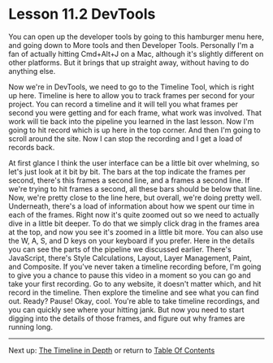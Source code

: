 # Lesson 11.2 DevTools

You can open up the developer tools by going to this hamburger menu here, and going down to More tools and then Developer Tools. Personally I'm a fan of actually hitting Cmd+Alt+J on a Mac, although it's slightly different on other platforms. But it brings that up straight away, without having to do anything else. 

Now we're in DevTools, we need to go to the Timeline Tool, which is right up here. Timeline is here to allow you to track frames per second for your project. You can record a timeline and it will tell you what frames per second you were getting and for each frame, what work was involved. That work will tie back into the pipeline you learned in the last lesson. Now I'm going to hit record which is up here in the top corner. And then I'm going to scroll around the site. Now I can stop the recording and I get a load of records back. 

At first glance I think the user interface can be a little bit over whelming, so let's just look at it bit by bit. The bars at the top indicate the frames per second, there's this frames a second line, and a frames a second line. If we're trying to hit frames a second, all these bars should be below that line. Now, we're pretty close to the line here, but overall, we're doing pretty well. Underneath, there's a load of information about how we spent our time in each of the frames. Right now it's quite zoomed out so we need to actually dive in a little bit deeper. To do that we simply click drag in the frames area at the top, and now you see it's zoomed in a little bit more. You can also use the W, A, S, and D keys on your keyboard if you prefer. Here in the details you can see the parts of the pipeline we discussed earlier. There's JavaScript, there's Style Calculations, Layout, Layer Management, Paint, and Composite. If you've never taken a timeline recording before, I'm going to give you a chance to pause this video in a moment so you can go and take your first recording. Go to any website, it doesn't matter which, and hit record in the timeline. Then explore the timeline and see what you can find out. Ready? Pause! Okay, cool. You're able to take timeline recordings, and you can quickly see where your hitting jank. But now you need to start digging into the details of those frames, and figure out why frames are running long.

- - -
Next up: [The Timeline in Depth](ND024_Part4_Lesson11_03.md) or return to [Table Of Contents](./ND024_TableOfContents.md)
